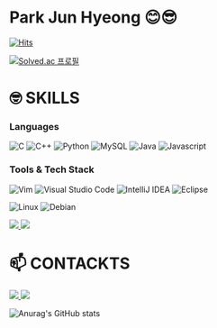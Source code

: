 # Park Jun Hyeong 😊😎

[![Hits](https://hits.seeyoufarm.com/api/count/incr/badge.svg?url=https%3A%2F%2Fgithub.com%2Fiamjunhyeong&count_bg=%23817AFC&title_bg=%239A00B6&icon=&icon_color=%23FFFBFB&title=hits&edge_flat=false)](https://hits.seeyoufarm.com)

[![Solved.ac
프로필](http://mazassumnida.wtf/api/v2/generate_badge?boj=refill447)](https://solved.ac/refill447)



# 🤓 SKILLS
### Languages

![C](https://img.shields.io/badge/C-A8B9CC.svg?&style=for-the-badge&logo=C&logoColor=white)
![C++](https://img.shields.io/badge/C++-00599C.svg?&style=for-the-badge&logo=cplusplus&logoColor=white)
![Python](https://img.shields.io/badge/Python-3776AB.svg?&style=for-the-badge&logo=Python&logoColor=white)
![MySQL](https://img.shields.io/badge/mysql-4479A1.svg?&style=for-the-badge&logo=mysql&logoColor=white)
![Java](https://img.shields.io/badge/java-DD0700.svg?&style=for-the-badge&logo=java&logoColor=white)
![Javascript](https://img.shields.io/badge/Javascript-F7DF1E.svg?&style=for-the-badge&logo=javascript&logoColor=white)



### Tools & Tech Stack

![Vim](https://img.shields.io/badge/vim-019733.svg?&style=for-the-badge&logo=vim&logoColor=white)
![Visual Studio Code](https://img.shields.io/badge/Visual%20Studio%20Code-007ACC.svg?&style=for-the-badge&logo=Visual%20Studio%20Code&logoColor=white)
![IntelliJ IDEA](https://img.shields.io/badge/intellijidea-000000.svg?&style=for-the-badge&logo=intellijidea&logoColor=white)
![Eclipse](https://img.shields.io/badge/Eclipse-2C2255.svg?&style=for-the-badge&logo=Eclipse&logoColor=white)

![Linux](https://img.shields.io/badge/linux-FCC624.svg?&style=for-the-badge&logo=linux&loColor=white)
![Debian](https://img.shields.io/badge/debian-A81D33.svg?&style=for-the-badge&logo=debian&loColor=white)
<div>
    <a href="https://www.notion.so/34a474d9d56a420c99ffbd74c8f0a77e?v=f8488adc1d2c43df985ea2bb334d9115">
        <img src="https://img.shields.io/badge/Notion-9999FF?style=for-the-badge&logo=Notion&logoColor=white"> 
    </a>
    <a href="https://github.com/iamjunhyeong">
        <img src="https://img.shields.io/badge/GitHub-181717?style=for-the-badge&logo=github&logoColor=white"> 
    </a>
</div>

# 📫 CONTACKTS
<div>
    <a href="https://velog.io/@dodo447/posts">
        <img src="https://img.shields.io/badge/velog-20C997?style=for-the-badge&logo=velog&logoColor=white"> 
    </a>
    <a href="dddodo447@gmail.com">
        <img src="https://img.shields.io/badge/Gmail-EA4335.svg?&style=for-the-badge&logo=Gmail&logoColor=white"> 
    </a>
</div>


![Anurag's GitHub stats](https://github-readme-stats.vercel.app/api?username=iamjunhyeong&show_icons=true&theme=radical)

